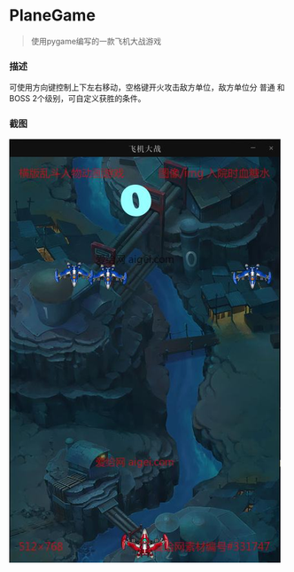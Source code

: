 # PlaneGame
> 使用pygame编写的一款飞机大战游戏

### 描述

可使用方向键控制上下左右移动，空格键开火攻击敌方单位，敌方单位分 普通 和 BOSS 2个级别，可自定义获胜的条件。

### 截图

![截图_plane.py_20241210003845](img/截图_plane.py_20241210003845.jpg)
